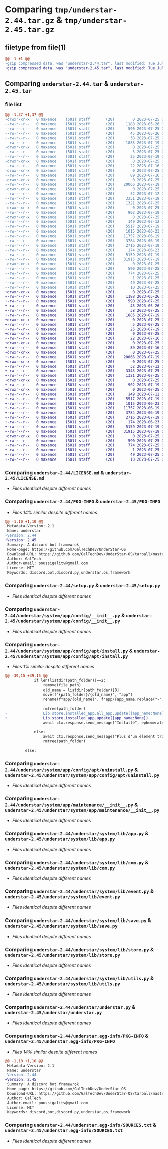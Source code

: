 # Comparing `tmp/understar-2.44.tar.gz` & `tmp/understar-2.45.tar.gz`

## filetype from file(1)

```diff
@@ -1 +1 @@
-gzip compressed data, was "understar-2.44.tar", last modified: Tue Jul 25 09:07:05 2023, max compression
+gzip compressed data, was "understar-2.45.tar", last modified: Tue Jul 25 09:56:09 2023, max compression
```

## Comparing `understar-2.44.tar` & `understar-2.45.tar`

### file list

```diff
@@ -1,37 +1,37 @@
-drwxr-xr-x   0 maxence    (501) staff       (20)        0 2023-07-25 09:07:05.255045 understar-2.44/
--rw-r--r--   0 maxence    (501) staff       (20)     1188 2023-05-26 01:06:57.000000 understar-2.44/LICENSE.md
--rw-r--r--   0 maxence    (501) staff       (20)      590 2023-07-25 09:07:05.254930 understar-2.44/PKG-INFO
--rw-r--r--   0 maxence    (501) staff       (20)       45 2023-05-26 01:06:57.000000 understar-2.44/README.md
--rw-r--r--   0 maxence    (501) staff       (20)       38 2023-07-25 09:07:05.255113 understar-2.44/setup.cfg
--rw-r--r--   0 maxence    (501) staff       (20)     1885 2023-07-19 05:42:26.000000 understar-2.44/setup.py
-drwxr-xr-x   0 maxence    (501) staff       (20)        0 2023-07-25 09:07:05.248754 understar-2.44/understar/
--rw-r--r--   0 maxence    (501) staff       (20)        5 2023-07-25 09:06:50.000000 understar-2.44/understar/.version
--rw-r--r--   0 maxence    (501) staff       (20)       25 2023-07-19 04:14:38.000000 understar-2.44/understar/__init__.py
-drwxr-xr-x   0 maxence    (501) staff       (20)        0 2023-07-25 09:07:05.250048 understar-2.44/understar/system/
--rw-r--r--   0 maxence    (501) staff       (20)       22 2023-07-16 04:49:43.000000 understar-2.44/understar/system/__init__.py
-drwxr-xr-x   0 maxence    (501) staff       (20)        0 2023-07-25 09:07:05.250455 understar-2.44/understar/system/app/
--rw-r--r--   0 maxence    (501) staff       (20)       89 2023-07-16 04:47:12.000000 understar-2.44/understar/system/app/__init__.py
-drwxr-xr-x   0 maxence    (501) staff       (20)        0 2023-07-25 09:07:05.250805 understar-2.44/understar/system/app/config/
--rw-r--r--   0 maxence    (501) staff       (20)    20066 2023-07-19 04:34:41.000000 understar-2.44/understar/system/app/config/__init__.py
-drwxr-xr-x   0 maxence    (501) staff       (20)        0 2023-07-25 09:07:05.251809 understar-2.44/understar/system/app/config/apt/
--rw-r--r--   0 maxence    (501) staff       (20)       32 2023-07-12 03:26:34.000000 understar-2.44/understar/system/app/config/apt/__init__.py
--rw-r--r--   0 maxence    (501) staff       (20)     3351 2023-07-19 04:34:43.000000 understar-2.44/understar/system/app/config/apt/install.py
--rw-r--r--   0 maxence    (501) staff       (20)     1321 2023-07-25 09:05:39.000000 understar-2.44/understar/system/app/config/apt/uninstall.py
-drwxr-xr-x   0 maxence    (501) staff       (20)        0 2023-07-25 09:07:05.252074 understar-2.44/understar/system/app/maintenance/
--rw-r--r--   0 maxence    (501) staff       (20)      902 2023-07-19 04:34:46.000000 understar-2.44/understar/system/app/maintenance/__init__.py
-drwxr-xr-x   0 maxence    (501) staff       (20)        0 2023-07-25 09:07:05.254532 understar-2.44/understar/system/lib/
--rw-r--r--   0 maxence    (501) staff       (20)      149 2023-07-12 03:30:52.000000 understar-2.44/understar/system/lib/__init__.py
--rw-r--r--   0 maxence    (501) staff       (20)     5517 2023-07-19 02:04:00.000000 understar-2.44/understar/system/lib/app.py
--rw-r--r--   0 maxence    (501) staff       (20)     1015 2023-06-23 09:10:23.000000 understar-2.44/understar/system/lib/com.py
--rw-r--r--   0 maxence    (501) staff       (20)    11757 2023-06-19 00:59:20.000000 understar-2.44/understar/system/lib/event.py
--rw-r--r--   0 maxence    (501) staff       (20)     3784 2023-06-19 05:27:26.000000 understar-2.44/understar/system/lib/save.py
--rw-r--r--   0 maxence    (501) staff       (20)     2716 2023-07-19 04:01:29.000000 understar-2.44/understar/system/lib/store.py
--rw-r--r--   0 maxence    (501) staff       (20)      174 2023-06-23 09:10:04.000000 understar-2.44/understar/system/lib/types.py
--rw-r--r--   0 maxence    (501) staff       (20)     5159 2023-07-19 06:50:46.000000 understar-2.44/understar/system/lib/utils.py
--rw-r--r--   0 maxence    (501) staff       (20)    31915 2023-07-19 07:35:47.000000 understar-2.44/understar/understar.py
-drwxr-xr-x   0 maxence    (501) staff       (20)        0 2023-07-25 09:07:05.249880 understar-2.44/understar.egg-info/
--rw-r--r--   0 maxence    (501) staff       (20)      590 2023-07-25 09:07:05.000000 understar-2.44/understar.egg-info/PKG-INFO
--rw-r--r--   0 maxence    (501) staff       (20)      774 2023-07-25 09:07:05.000000 understar-2.44/understar.egg-info/SOURCES.txt
--rw-r--r--   0 maxence    (501) staff       (20)        1 2023-07-25 09:07:05.000000 understar-2.44/understar.egg-info/dependency_links.txt
--rw-r--r--   0 maxence    (501) staff       (20)       49 2023-07-25 09:07:05.000000 understar-2.44/understar.egg-info/requires.txt
--rw-r--r--   0 maxence    (501) staff       (20)       10 2023-07-25 09:07:05.000000 understar-2.44/understar.egg-info/top_level.txt
+drwxr-xr-x   0 maxence    (501) staff       (20)        0 2023-07-25 09:56:09.504172 understar-2.45/
+-rw-r--r--   0 maxence    (501) staff       (20)     1188 2023-05-26 01:06:57.000000 understar-2.45/LICENSE.md
+-rw-r--r--   0 maxence    (501) staff       (20)      590 2023-07-25 09:56:09.504056 understar-2.45/PKG-INFO
+-rw-r--r--   0 maxence    (501) staff       (20)       45 2023-05-26 01:06:57.000000 understar-2.45/README.md
+-rw-r--r--   0 maxence    (501) staff       (20)       38 2023-07-25 09:56:09.504236 understar-2.45/setup.cfg
+-rw-r--r--   0 maxence    (501) staff       (20)     1885 2023-07-19 05:42:26.000000 understar-2.45/setup.py
+drwxr-xr-x   0 maxence    (501) staff       (20)        0 2023-07-25 09:56:09.498778 understar-2.45/understar/
+-rw-r--r--   0 maxence    (501) staff       (20)        5 2023-07-25 09:55:45.000000 understar-2.45/understar/.version
+-rw-r--r--   0 maxence    (501) staff       (20)       25 2023-07-19 04:14:38.000000 understar-2.45/understar/__init__.py
+drwxr-xr-x   0 maxence    (501) staff       (20)        0 2023-07-25 09:56:09.500058 understar-2.45/understar/system/
+-rw-r--r--   0 maxence    (501) staff       (20)       22 2023-07-16 04:49:43.000000 understar-2.45/understar/system/__init__.py
+drwxr-xr-x   0 maxence    (501) staff       (20)        0 2023-07-25 09:56:09.500339 understar-2.45/understar/system/app/
+-rw-r--r--   0 maxence    (501) staff       (20)       89 2023-07-16 04:47:12.000000 understar-2.45/understar/system/app/__init__.py
+drwxr-xr-x   0 maxence    (501) staff       (20)        0 2023-07-25 09:56:09.500606 understar-2.45/understar/system/app/config/
+-rw-r--r--   0 maxence    (501) staff       (20)    20066 2023-07-19 04:34:41.000000 understar-2.45/understar/system/app/config/__init__.py
+drwxr-xr-x   0 maxence    (501) staff       (20)        0 2023-07-25 09:56:09.501379 understar-2.45/understar/system/app/config/apt/
+-rw-r--r--   0 maxence    (501) staff       (20)       32 2023-07-12 03:26:34.000000 understar-2.45/understar/system/app/config/apt/__init__.py
+-rw-r--r--   0 maxence    (501) staff       (20)     3343 2023-07-25 09:10:06.000000 understar-2.45/understar/system/app/config/apt/install.py
+-rw-r--r--   0 maxence    (501) staff       (20)     1321 2023-07-25 09:05:39.000000 understar-2.45/understar/system/app/config/apt/uninstall.py
+drwxr-xr-x   0 maxence    (501) staff       (20)        0 2023-07-25 09:56:09.501519 understar-2.45/understar/system/app/maintenance/
+-rw-r--r--   0 maxence    (501) staff       (20)      902 2023-07-19 04:34:46.000000 understar-2.45/understar/system/app/maintenance/__init__.py
+drwxr-xr-x   0 maxence    (501) staff       (20)        0 2023-07-25 09:56:09.503641 understar-2.45/understar/system/lib/
+-rw-r--r--   0 maxence    (501) staff       (20)      149 2023-07-12 03:30:52.000000 understar-2.45/understar/system/lib/__init__.py
+-rw-r--r--   0 maxence    (501) staff       (20)     5517 2023-07-19 02:04:00.000000 understar-2.45/understar/system/lib/app.py
+-rw-r--r--   0 maxence    (501) staff       (20)     1015 2023-06-23 09:10:23.000000 understar-2.45/understar/system/lib/com.py
+-rw-r--r--   0 maxence    (501) staff       (20)    11757 2023-06-19 00:59:20.000000 understar-2.45/understar/system/lib/event.py
+-rw-r--r--   0 maxence    (501) staff       (20)     3784 2023-06-19 05:27:26.000000 understar-2.45/understar/system/lib/save.py
+-rw-r--r--   0 maxence    (501) staff       (20)     2716 2023-07-19 04:01:29.000000 understar-2.45/understar/system/lib/store.py
+-rw-r--r--   0 maxence    (501) staff       (20)      174 2023-06-23 09:10:04.000000 understar-2.45/understar/system/lib/types.py
+-rw-r--r--   0 maxence    (501) staff       (20)     5159 2023-07-19 06:50:46.000000 understar-2.45/understar/system/lib/utils.py
+-rw-r--r--   0 maxence    (501) staff       (20)    31915 2023-07-19 07:35:47.000000 understar-2.45/understar/understar.py
+drwxr-xr-x   0 maxence    (501) staff       (20)        0 2023-07-25 09:56:09.499908 understar-2.45/understar.egg-info/
+-rw-r--r--   0 maxence    (501) staff       (20)      590 2023-07-25 09:56:09.000000 understar-2.45/understar.egg-info/PKG-INFO
+-rw-r--r--   0 maxence    (501) staff       (20)      774 2023-07-25 09:56:09.000000 understar-2.45/understar.egg-info/SOURCES.txt
+-rw-r--r--   0 maxence    (501) staff       (20)        1 2023-07-25 09:56:09.000000 understar-2.45/understar.egg-info/dependency_links.txt
+-rw-r--r--   0 maxence    (501) staff       (20)       49 2023-07-25 09:56:09.000000 understar-2.45/understar.egg-info/requires.txt
+-rw-r--r--   0 maxence    (501) staff       (20)       10 2023-07-25 09:56:09.000000 understar-2.45/understar.egg-info/top_level.txt
```

### Comparing `understar-2.44/LICENSE.md` & `understar-2.45/LICENSE.md`

 * *Files identical despite different names*

### Comparing `understar-2.44/PKG-INFO` & `understar-2.45/PKG-INFO`

 * *Files 14% similar despite different names*

```diff
@@ -1,10 +1,10 @@
 Metadata-Version: 2.1
 Name: understar
-Version: 2.44
+Version: 2.45
 Summary: A discord bot framewrok
 Home-page: https://github.com/GalTechDev/UnderStar-OS
 Download-URL: https://github.com/GalTechDev/UnderStar-OS/tarball/master
 Author: GalTech
 Author-email: poussigalitv@gmail.com
 License: MIT
 Keywords: discord,bot,discord.py,understar,os,framework
```

### Comparing `understar-2.44/setup.py` & `understar-2.45/setup.py`

 * *Files identical despite different names*

### Comparing `understar-2.44/understar/system/app/config/__init__.py` & `understar-2.45/understar/system/app/config/__init__.py`

 * *Files identical despite different names*

### Comparing `understar-2.44/understar/system/app/config/apt/install.py` & `understar-2.45/understar/system/app/config/apt/install.py`

 * *Files 1% similar despite different names*

```diff
@@ -39,15 +39,15 @@
             if len(listdir(path_folder))==2:
                 remove(file_path)
                 old_name = listdir(path_folder)[0]
                 move(f"{path_folder}/{old_name}", "app")
                 rename(f"app/{old_name}", f'app/{app_name.replace("-", "_")}')
                 
                 rmtree(path_folder)
-                Lib.store.installed_app.all_app.update({app_name:None})
+                Lib.store.installed_app.update({app_name:None})
                 await ctx.response.send_message("Installé", ephemeral=True)
 
             else:
                 await ctx.response.send_message("Plus d'un élément trouvé dans l'archive, installation ignorée", ephemeral=True)
                 rmtree(path_folder)
 
         else:
```

### Comparing `understar-2.44/understar/system/app/config/apt/uninstall.py` & `understar-2.45/understar/system/app/config/apt/uninstall.py`

 * *Files identical despite different names*

### Comparing `understar-2.44/understar/system/app/maintenance/__init__.py` & `understar-2.45/understar/system/app/maintenance/__init__.py`

 * *Files identical despite different names*

### Comparing `understar-2.44/understar/system/lib/app.py` & `understar-2.45/understar/system/lib/app.py`

 * *Files identical despite different names*

### Comparing `understar-2.44/understar/system/lib/com.py` & `understar-2.45/understar/system/lib/com.py`

 * *Files identical despite different names*

### Comparing `understar-2.44/understar/system/lib/event.py` & `understar-2.45/understar/system/lib/event.py`

 * *Files identical despite different names*

### Comparing `understar-2.44/understar/system/lib/save.py` & `understar-2.45/understar/system/lib/save.py`

 * *Files identical despite different names*

### Comparing `understar-2.44/understar/system/lib/store.py` & `understar-2.45/understar/system/lib/store.py`

 * *Files identical despite different names*

### Comparing `understar-2.44/understar/system/lib/utils.py` & `understar-2.45/understar/system/lib/utils.py`

 * *Files identical despite different names*

### Comparing `understar-2.44/understar/understar.py` & `understar-2.45/understar/understar.py`

 * *Files identical despite different names*

### Comparing `understar-2.44/understar.egg-info/PKG-INFO` & `understar-2.45/understar.egg-info/PKG-INFO`

 * *Files 14% similar despite different names*

```diff
@@ -1,10 +1,10 @@
 Metadata-Version: 2.1
 Name: understar
-Version: 2.44
+Version: 2.45
 Summary: A discord bot framewrok
 Home-page: https://github.com/GalTechDev/UnderStar-OS
 Download-URL: https://github.com/GalTechDev/UnderStar-OS/tarball/master
 Author: GalTech
 Author-email: poussigalitv@gmail.com
 License: MIT
 Keywords: discord,bot,discord.py,understar,os,framework
```

### Comparing `understar-2.44/understar.egg-info/SOURCES.txt` & `understar-2.45/understar.egg-info/SOURCES.txt`

 * *Files identical despite different names*

